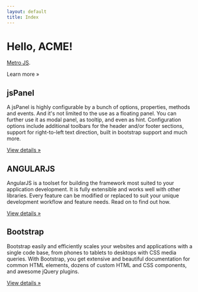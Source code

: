 ```yaml
---
layout: default
title: Index
---
```


<div class="hero-unit">
<p><h1>Hello, ACME!</h1>
<p><a href="http://www.drewgreenwell.com/projects/metrojs">Metro JS</a>.</p>
<p><a class="btn btn-primary btn-large">Learn more &raquo;</a></p></p></div>

<div class="row">
<!-- Main hero unit for a primary marketing message or call to action -->

<p><div class="col-md-4">
<h2>jsPanel</h2>
<p>
A jsPanel is highly configurable by a bunch of options, properties, methods and events. And it's not limited to the use as a floating panel. You can further use it as modal panel, as tooltip, and even as hint. Configuration options include additional toolbars for the header and/or footer sections, support for right-to-left text direction, built in bootstrap support and much more.

</p>
<p><a class="btn" href="http://jspanel.de/index.html">View details &raquo;</a></p>
</div>
<div class="col-md-4">
<h2>ANGULARJS</h2>
<p> 
AngularJS is a toolset for building the framework most suited to your application development. It is fully extensible and works well with other libraries. Every feature can be modified or replaced to suit your unique development workflow and feature needs. Read on to find out how.
</p>
<p><a class="btn" href="https://angularjs.org">View details &raquo;</a></p>
</div>
<div class="col-md-4">
<h2>Bootstrap</h2>
<p>
Bootstrap easily and efficiently scales your websites and applications with a single code base, from phones to tablets to desktops with CSS media queries. 
With Bootstrap, you get extensive and beautiful documentation for common HTML elements, dozens of custom HTML and CSS components, and awesome jQuery plugins.
<p><a class="btn" href="http://getbootstrap.com">View details &raquo;</a></p>
</div></p></div> 
